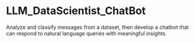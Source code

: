 # LLM_DataScientist_ChatBot
Analyze and classify messages from a dataset, then develop a chatbot that can respond to natural language queries with meaningful insights.
